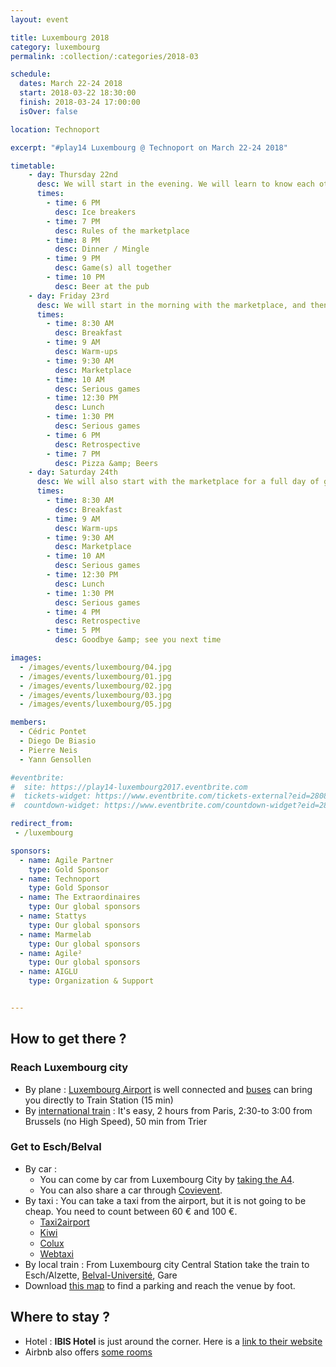 ```yaml
---
layout: event

title: Luxembourg 2018
category: luxembourg
permalink: :collection/:categories/2018-03

schedule:
  dates: March 22-24 2018
  start: 2018-03-22 18:30:00
  finish: 2018-03-24 17:00:00
  isOver: false

location: Technoport

excerpt: "#play14 Luxembourg @ Technoport on March 22-24 2018"

timetable:
    - day: Thursday 22nd
      desc: We will start in the evening. We will learn to know each other and share a nice dinner all together.
      times:
        - time: 6 PM
          desc: Ice breakers
        - time: 7 PM
          desc: Rules of the marketplace
        - time: 8 PM
          desc: Dinner / Mingle
        - time: 9 PM
          desc: Game(s) all together
        - time: 10 PM
          desc: Beer at the pub
    - day: Friday 23rd
      desc: We will start in the morning with the marketplace, and then we will play games all day long.
      times:
        - time: 8:30 AM
          desc: Breakfast
        - time: 9 AM
          desc: Warm-ups
        - time: 9:30 AM
          desc: Marketplace
        - time: 10 AM
          desc: Serious games
        - time: 12:30 PM
          desc: Lunch
        - time: 1:30 PM
          desc: Serious games
        - time: 6 PM
          desc: Retrospective
        - time: 7 PM
          desc: Pizza &amp; Beers
    - day: Saturday 24th
      desc: We will also start with the marketplace for a full day of games. Whoever needs to catch a plane can leave earlier.
      times:
        - time: 8:30 AM
          desc: Breakfast
        - time: 9 AM
          desc: Warm-ups
        - time: 9:30 AM
          desc: Marketplace
        - time: 10 AM
          desc: Serious games
        - time: 12:30 PM
          desc: Lunch
        - time: 1:30 PM
          desc: Serious games
        - time: 4 PM
          desc: Retrospective
        - time: 5 PM
          desc: Goodbye &amp; see you next time

images:
  - /images/events/luxembourg/04.jpg
  - /images/events/luxembourg/01.jpg
  - /images/events/luxembourg/02.jpg
  - /images/events/luxembourg/03.jpg
  - /images/events/luxembourg/05.jpg

members:
  - Cédric Pontet
  - Diego De Biasio
  - Pierre Neis
  - Yann Gensollen

#eventbrite: 
#  site: https://play14-luxembourg2017.eventbrite.com
#  tickets-widget: https://www.eventbrite.com/tickets-external?eid=28083088273&ref=etckt
#  countdown-widget: https://www.eventbrite.com/countdown-widget?eid=28083088273

redirect_from:
 - /luxembourg

sponsors:
  - name: Agile Partner
    type: Gold Sponsor
  - name: Technoport
    type: Gold Sponsor
  - name: The Extraordinaires
    type: Our global sponsors
  - name: Stattys
    type: Our global sponsors
  - name: Marmelab
    type: Our global sponsors
  - name: Agile²
    type: Our global sponsors
  - name: AIGLU
    type: Organization & Support


---
```


## How to get there ?

### Reach Luxembourg city 
 * <i class='fa fa-plane fa-2x fa-fw'></i>
   By plane : [Luxembourg Airport](https://www.lux-airport.lu/) is well connected and [buses](http://www.vdl.lu/autobus_ligne16.html) can bring you directly to Train Station (15 min) 
 * <i class='fa fa-train fa-2x fa-fw'></i>
   By [international train](http://www.cfl.lu/espaces/voyageurs/en/billets-et-abonnements/billets-internationaux) : It's easy, 2 hours from Paris, 2:30-to 3:00 from Brussels (no High Speed), 50 min from Trier 

### Get to Esch/Belval 
  * <i class='fa fa-automobile fa-2x fa-fw'></i>
    By car : 
    * You can come by car from Luxembourg City by [taking the A4](https://www.google.lu/maps/dir/''/TECHNOPORT+SA+%E2%80%93+BELVAL,+Avenue+des+Hauts-Fourneaux,+Esch-sur-Alzette/@49.5515498,5.9620006,12z/data=!3m1!4b1!4m12!4m11!1m3!2m2!1d6.1172444!2d49.5998931!1m5!1m1!1s0x47eacad49ef04f7d:0x8599a1646a7921b9!2m2!1d5.9491669!2d49.5024377!3e0).
    * You can also share a car through [Covievent](https://www.covievent.org/covoiturage/play14/f6ce8e69c30b951ecb53dce1465f9846).
  * <i class='fa fa-taxi fa-2x fa-fw'></i>
    By taxi : You can take a taxi from the airport, but it is not going to be cheap. You need to count between 60 € and 100 €.
    * [Taxi2airport](https://www.taxi2airport.com)
    * [Kiwi](https://kiwitaxi.com/Luxembourg/to/Esch-sur-Alzette)
    * [Colux](http://www.colux.lu/)
    * [Webtaxi](https://www.webtaxi.lu/)
  * <i class='fa fa-subway fa-2x fa-fw'></i>
     By local train : From Luxembourg city Central Station take the train to Esch/Alzette, [Belval-Université](http://www.cfl.lu/espaces/voyageurs/en/gares-et-services/nos-gares/belval-universit%C3%A9), Gare 
  * <i class='fa fa-map fa-2x fa-fw'></i>
    Download [this map](http://www.technoport.lu/online/www/function/accessmap/54/contentContainer/236/4365/ENG/AccessMapEsch2016_visitors.pdf) to find a parking and reach the venue by foot.
  
<div class='two spacing'></div>
  
## Where to stay ?

* <i class='fa fa-hotel fa-2x fa-fw'></i>
  Hotel : **IBIS Hotel** is just around the corner. 
  Here is a [link to their website](http://www.ibis.com/gb/hotel-7071-ibis-esch-belval/index.shtml)
* <i class='fa fa-globe fa-2x fa-fw'></i>
  Airbnb also offers [some rooms](https://www.airbnb.com/s/Belval--Esch~sur~Alzette--Luxembourg?guests=1&adults=1&children=0&infants=0&place_id=ChIJpygLQys1lUcRXDbg1jsK758&checkin=03%2F23%2F2017&checkout=03%2F25%2F2017&source=bb&page=1&allow_override%5B%5D=&ne_lat=49.52023719137509&ne_lng=5.986106374065116&sw_lat=49.477525649778855&sw_lng=5.923621632854179&zoom=14&search_by_map=true&ss_id=r4n1bpzj&s_tag=pxTV1cYO)
  

